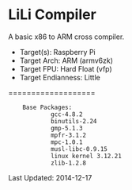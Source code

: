 LiLi Compiler
===================

A basic x86 to ARM cross compiler.

 - Target(s): Raspberry Pi
 - Target Arch: ARM (armv6zk)
 - Target FPU: Hard Float (vfp)
 - Target Endianness: Little

===================

        Base Packages:
                gcc-4.8.2
                binutils-2.24
                gmp-5.1.3
                mpfr-3.1.2
                mpc-1.0.1
                musl-libc-0.9.15
                linux kernel 3.12.21
                zlib-1.2.8


Last Updated: 2014-12-17

